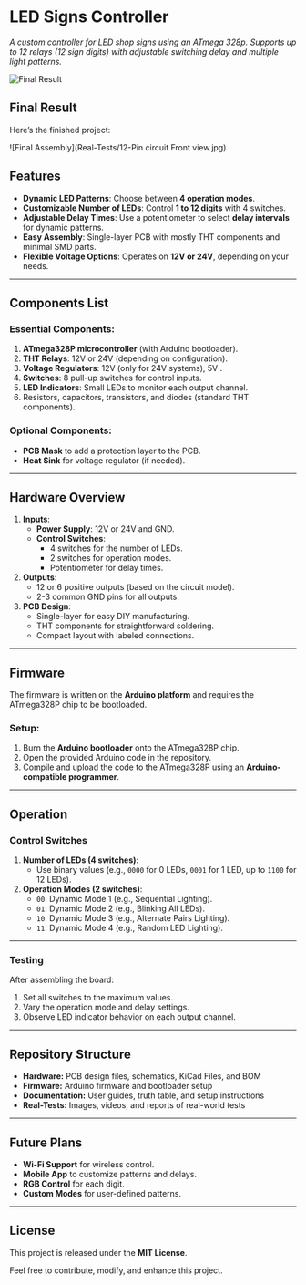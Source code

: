 # LED Signs Controller
_A custom controller for LED shop signs using an ATmega 328p. Supports up to 12 relays (12 sign digits) with adjustable switching delay and multiple light patterns._

![Final Result](docs/images/6-Pin-circuit-Back-view.jpg)

## Final Result

Here’s the finished project:

![Final Assembly](Real-Tests/12-Pin circuit Front view.jpg)

## Features  
- **Dynamic LED Patterns**: Choose between **4 operation modes**.  
- **Customizable Number of LEDs**: Control **1 to 12 digits** with 4 switches.  
- **Adjustable Delay Times**: Use a potentiometer to select **delay intervals** for dynamic patterns.  
- **Easy Assembly**: Single-layer PCB with mostly THT components and minimal SMD parts.  
- **Flexible Voltage Options**: Operates on **12V or 24V**, depending on your needs.  

---

## Components List  
### Essential Components:  
1. **ATmega328P microcontroller** (with Arduino bootloader).  
2. **THT Relays**: 12V or 24V (depending on configuration).  
3. **Voltage Regulators**: 12V (only for 24V systems), 5V .  
4. **Switches**: 8 pull-up switches for control inputs.  
5. **LED Indicators**: Small LEDs to monitor each output channel.  
6. Resistors, capacitors, transistors, and diodes (standard THT components).  

### Optional Components:  
- **PCB Mask** to add a protection layer to the PCB.  
- **Heat Sink** for voltage regulator (if needed).  

---

## Hardware Overview  
1. **Inputs**:  
   - **Power Supply**: 12V or 24V and GND.  
   - **Control Switches**:  
     - 4 switches for the number of LEDs.  
     - 2 switches for operation modes.  
     - Potentiometer for delay times.  
2. **Outputs**:  
   - 12 or 6 positive outputs (based on the circuit model).  
   - 2-3 common GND pins for all outputs.  
3. **PCB Design**:  
   - Single-layer for easy DIY manufacturing.  
   - THT components for straightforward soldering.  
   - Compact layout with labeled connections.  

---

## Firmware  
The firmware is written on the **Arduino platform** and requires the ATmega328P chip to be bootloaded.  
### Setup:  
1. Burn the **Arduino bootloader** onto the ATmega328P chip.  
2. Open the provided Arduino code in the repository.  
3. Compile and upload the code to the ATmega328P using an **Arduino-compatible programmer**.  

---

## Operation  
### Control Switches  
1. **Number of LEDs (4 switches)**:  
   - Use binary values (e.g., `0000` for 0 LEDs, `0001` for 1 LED, up to `1100` for 12 LEDs).  
2. **Operation Modes (2 switches)**:  
   - `00`: Dynamic Mode 1 (e.g., Sequential Lighting).  
   - `01`: Dynamic Mode 2 (e.g., Blinking All LEDs).  
   - `10`: Dynamic Mode 3 (e.g., Alternate Pairs Lighting).  
   - `11`: Dynamic Mode 4 (e.g., Random LED Lighting).
     
---

### Testing  
After assembling the board:  
1. Set all switches to the maximum values.  
2. Vary the operation mode and delay settings.  
3. Observe LED indicator behavior on each output channel.  

---

## Repository Structure  
- **Hardware:** PCB design files, schematics, KiCad Files, and BOM
- **Firmware:** Arduino firmware and bootloader setup
- **Documentation:** User guides, truth table, and setup instructions
- **Real-Tests:** Images, videos, and reports of real-world tests

---

## Future Plans  
- **Wi-Fi Support** for wireless control.  
- **Mobile App** to customize patterns and delays.  
- **RGB Control** for each digit.  
- **Custom Modes** for user-defined patterns.  

---

## License  
This project is released under the **MIT License**.  

Feel free to contribute, modify, and enhance this project.
